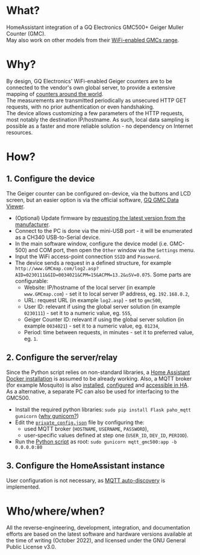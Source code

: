 # What?
HomeAssistant integration of a GQ Electronics GMC500+ Geiger Muller Counter (GMC).  
May also work on other models from their [WiFi-enabled GMCs range](https://www.gqelectronicsllc.com/support/GMC_Selection_Guide.htm).  
 
# Why?
By design, GQ Electronics' WiFi-enabled Geiger counters are to be connected to the vendor's own global server, to provide a extensive mapping of [counters around the world](https://www.gmcmap.com/).  
The measurements are transmitted periodically as unsecured HTTP GET requests, with no prior authentication or even handshaking.  
The device allows customizing a few parameters of the HTTP requests, most notably the destination IP/hostname. As such, local data sampling is possible as a faster and more reliable solution - no dependency on Internet resources.  

# How?

## 1. Configure the device
The Geiger counter can be configured on-device, via the buttons and LCD screen, but an easier option is via the official software, [GQ GMC Data Viewer](http://www.gqelectronicsllc.com/downloads/download.asp?DownloadID=61).  
- (Optional) Update firmware by [requesting the latest version from the manufacturer](https://www.gqelectronicsllc.com/forum/topic.asp?TOPIC_ID=8895).  
- Connect to the PC is done via the mini-USB port - it will be enumerated as a CH340 USB-to-Serial device.  
- In the main software window, configure the device model (i.e. GMC-500) and COM port, then open the `Other` window via the `Settings` menu.  
- Input the WiFi access-point connection `SSID` and `Password`.  
- The device sends a request in a defined structure, for example `http://www.GMCmap.com/log2.asp?AID=0230111&GID=0034021&CPM=15&ACPM=13.2&uSV=0.075`. Some parts are configurable:  
	- Website: IP/hostname of the local server (in example `www.GMCmap.com`) - set it to local server IP address, eg. `192.168.0.2`,  
	- URL: request URL (in example `log2.asp`) - set to `gmc500`,  
	- User ID: relevant if using the global server solution (in example `0230111`) - set it to a numeric value, eg. `555`,  
	- Geiger Counter ID: relevant if using the global server solution (in example `0034021`) - set it to a numeric value, eg. `01234`,  
	- Period: time between requests, in minutes - set it to preferred value, eg. `1`.  
	
## 2. Configure the server/relay
Since the Python script relies on non-standard libraries, a [Home Assistant Docker installation](https://www.home-assistant.io/installation/linux#install-home-assistant-container) is assumed to be already working. Also, a MQTT broker (for example Mosquito) is also [installed](https://mosquitto.org/download), [configured](https://mosquitto.org/man/mosquitto-conf-5.html) and [accessible in HA](https://www.home-assistant.io/docs/mqtt/broker).  
As a alternative, a separate PC can also be used for interfacing to the GMC500.  
- Install the required python libraries: `sudo pip install Flask paho_mqtt gunicorn` ([why gunicorn?](https://flask.palletsprojects.com/en/2.0.x/deploying))
- Edit the [`private_config.json`](scripts/private_config.json) file by configuring the:
	- used MQTT broker (`HOSTNAME`, `USERNAME`, `PASSWORD`),  
	- user-specific values defined at step one (`USER_ID`, `DEV_ID`, `PERIOD`).  
- Run the [Python script](scripts/mqtt_gmc500.py) as root: `sudo gunicorn mqtt_gmc500:app -b 0.0.0.0:80`

## 3. Configure the HomeAssistant instance
User configuration is not necessary, as [MQTT auto-discovery](https://www.home-assistant.io/docs/mqtt/discovery/) is implemented.  

# Who/where/when?
All the reverse-engineering, development, integration, and documentation efforts are based on the latest software and hardware versions available at the time of writing (October 2022), and licensed under the GNU General Public License v3.0.
